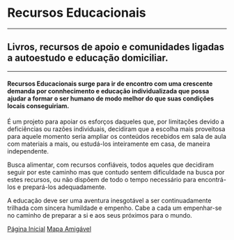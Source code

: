 <div class="presentationHeader">

<h1>Recursos Educacionais</h1>

---

<h2>
  Livros, recursos de apoio e comunidades ligadas a autoestudo e educação domiciliar.
</h2>

---

<h4>Recursos Educacionais surge para ir de encontro com uma crescente demanda por connhecimento e educação individualizada que possa ajudar a formar o ser humano de modo melhor do que suas condições locais conseguiriam.</h4>

</div>

<div class="presentationContent">

É um projeto para apoiar os esforços daqueles que, por limitações devido a deficiências ou razões individuais, decidiram que a escolha mais proveitosa para aquele momento seria ampliar os conteúdos recebidos em sala de aula com materiais a mais, ou estudá-los inteiramente em casa, de maneira independente.

Busca alimentar, com recursos confiáveis, todos aqueles que decidiram seguir por este caminho mas que contudo sentem dificuldade na busca por estes recursos, ou não dispõem de todo o tempo necessário para encontrá-los e prepará-los adequadamente.

A educação deve ser uma aventura inesgotável a ser continuadamente trilhada com sincera humildade e empenho. Cabe a cada um empenhar-se no caminho de preparar a si e aos seus próximos para o mundo.

</div>

[Página Inicial](Início/Página_Inicial.md)
[Mapa Amigável](Início/Mapa_Amigável.md)
